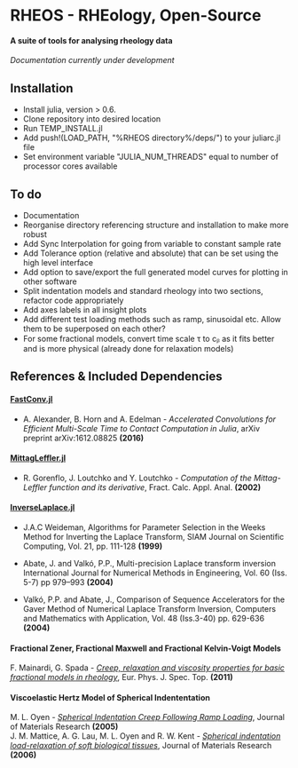 # RHEOS - RHEology, Open-Source
#### A suite of tools for analysing rheology data

*Documentation currently under development*

## Installation

- Install julia, version > 0.6.
- Clone repository into desired location
- Run TEMP_INSTALL.jl
- Add push!(LOAD_PATH, "%RHEOS directory%/deps/") to your juliarc.jl file   
- Set environment variable "JULIA_NUM_THREADS" equal to number of processor cores available

## To do

+ Documentation
+ Reorganise directory referencing structure and installation to make more robust
+ Add Sync Interpolation for going from variable to constant sample rate
+ Add Tolerance option (relative and absolute) that can be set using the high level interface
+ Add option to save/export the full generated model curves for plotting in other software
+ Split indentation models and standard rheology into two sections, refactor code appropriately
+ Add axes labels in all insight plots
+ Add different test loading methods such as ramp, sinusoidal etc. Allow them to be superposed on each other?
+ For some fractional models, convert time scale τ to cᵦ as it fits better and is more physical (already done for relaxation models)

## References & Included Dependencies
#### [FastConv.jl](https://github.com/aamini/FastConv.jl)
+ A. Alexander, B. Horn and A. Edelman - *Accelerated Convolutions for Efficient Multi-Scale Time to Contact Computation in Julia*, arXiv preprint arXiv:1612.08825 **(2016)**

#### [MittagLeffler.jl](https://github.com/jlapeyre/MittagLeffler.jl)
+ R. Gorenflo, J. Loutchko and Y. Loutchko - *Computation of the Mittag-Leffler function and its derivative*,  Fract. Calc. Appl. Anal. **(2002)**

#### [InverseLaplace.jl](https://github.com/jlapeyre/InverseLaplace.jl)
+ J.A.C Weideman, Algorithms for Parameter Selection in the Weeks Method for Inverting the Laplace Transform, SIAM Journal on Scientific Computing, Vol. 21, pp. 111-128 **(1999)**

+ Abate, J. and Valkó, P.P., Multi-precision Laplace transform inversion International Journal for Numerical Methods in Engineering, Vol. 60 (Iss. 5-7) pp 979–993 **(2004)**

+ Valkó, P.P. and Abate, J., Comparison of Sequence Accelerators for the Gaver Method of Numerical Laplace Transform Inversion, Computers and Mathematics with Application, Vol. 48 (Iss.3-40) pp. 629-636 **(2004)**

#### Fractional Zener, Fractional Maxwell and Fractional Kelvin-Voigt Models
F. Mainardi, G. Spada - [*Creep, relaxation and viscosity properties for basic fractional models in rheology*](https://doi.org/10.1140/epjst/e2011-01387-1), Eur. Phys. J. Spec. Top. **(2011)**

#### Viscoelastic Hertz Model of Spherical Indententation
M. L. Oyen - [*Spherical Indentation Creep Following Ramp Loading*](https://doi.org/10.1557/JMR.2005.0259), Journal of Materials Research **(2005)**  
J. M. Mattice, A. G. Lau, M. L. Oyen and R. W. Kent - [*Spherical indentation load-relaxation of soft biological tissues*](https://doi.org/10.1557/jmr.2006.0243), Journal of Materials Research **(2006)**
